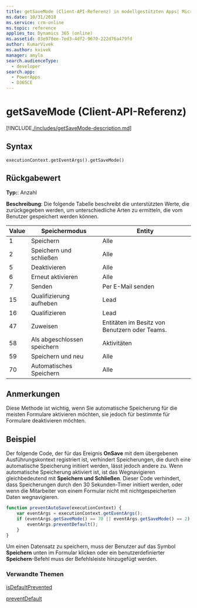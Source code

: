 ```yaml
---
title: getSaveMode (Client-API-Referenz) in modellgestützten Apps| MicrosoftDocs
ms.date: 10/31/2018
ms.service: crm-online
ms.topic: reference
applies_to: Dynamics 365 (online)
ms.assetid: 03e970ee-7ed3-4df2-9670-222d76a479fd
author: KumarVivek
ms.author: kvivek
manager: amyla
search.audienceType:
  - developer
search.app:
  - PowerApps
  - D365CE
---
```

# <a name="getsavemode-client-api-reference"></a>getSaveMode (Client-API-Referenz)



[!INCLUDE[./includes/getSaveMode-description.md](./includes/getSaveMode-description.md)]

## <a name="syntax"></a>Syntax

`executionContext.getEventArgs().getSaveMode()`

## <a name="return-value"></a>Rückgabewert

**Typ:**: Anzahl

**Beschreibung**: Die folgende Tabelle beschreibt die unterstützten Werte, die zurückgegeben werden, um unterschiedliche Arten zu ermitteln, die vom Benutzer gespeichert werden können.

|Value |Speichermodus |Entity|
|---|---|---|
|1|Speichern|Alle|
|2|Speichern und schließen|Alle|
|5|Deaktivieren|Alle|
|6|Erneut aktivieren|Alle|
|7|Senden|Per E-Mail senden|
|15|Qualifizierung aufheben|Lead|
|16|Qualifizieren|Lead|
|47|Zuweisen|Entitäten im Besitz von Benutzern oder Teams.|
|58|Als abgeschlossen speichern|Aktivitäten|
|59|Speichern und neu|Alle|
|70|Automatisches Speichern|Alle|

## <a name="remarks"></a>Anmerkungen

Diese Methode ist wichtig, wenn Sie automatische Speicherung für die meisten Formulare aktivieren möchten, sie jedoch für bestimmte für Formulare deaktivieren möchten.  

## <a name="example"></a>Beispiel

Der folgende Code, der für das Ereignis **OnSave** mit dem übergebenen Ausführungskontext registriert ist, verhindert Speicherungen, die durch eine automatische Speicherung initiiert werden, lässt jedoch andere zu. Wenn automatische Speicherung aktiviert ist, ist das Wegnavigieren gleichbedeutend mit **Speichern und Schließen**. Dieser Code verhindert, dass Speicherungen durch den 30 Sekunden-Timer initiiert werden, oder wenn die Mitarbeiter von einem Formular nicht mit nichtgespeicherten Daten wegnavigieren.

```JavaScript
function preventAutoSave(executionContext) {
    var eventArgs = executionContext.getEventArgs();
    if (eventArgs.getSaveMode() == 70 || eventArgs.getSaveMode() == 2) {
        eventArgs.preventDefault();
    }
}
```

Um einen Datensatz zu speichern, muss der Benutzer auf das Symbol **Speichern** unten im Formular klicken oder ein benutzerdefinierter **Speichern**-Befehl muss der Befehlsleiste hinzugefügt werden.

### <a name="related-topics"></a>Verwandte Themen

[isDefaultPrevented](isDefaultPrevented.md)

[preventDefault](preventDefault.md)

